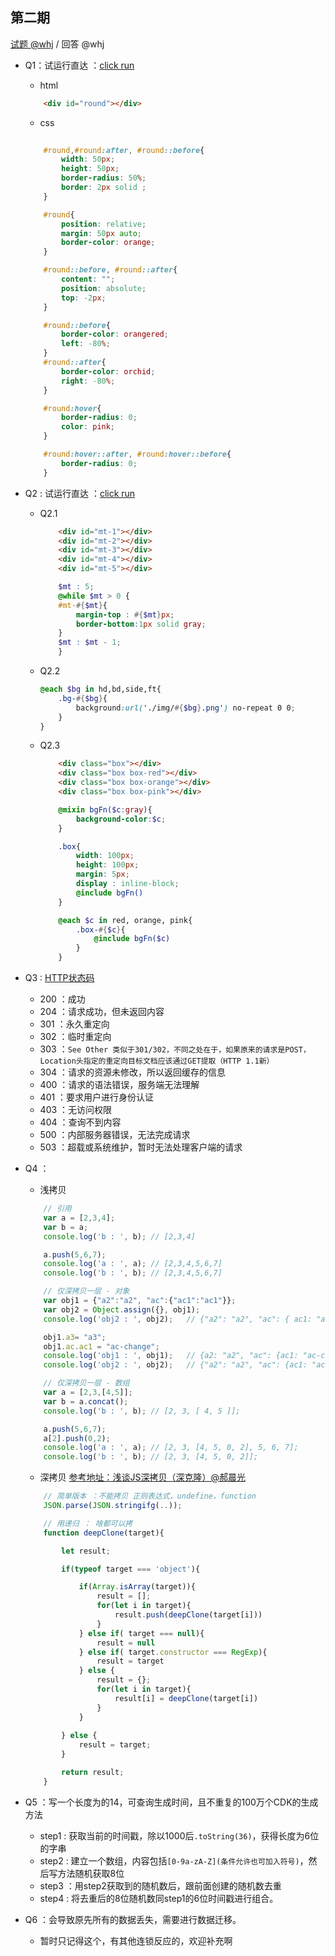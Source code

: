第二期
---

[试题 @whj](https://github.com/weeklyRead/question/blob/master/paper/whj/20200524.md)  /  回答 @whj


- Q1：试运行直达 ：[click run](https://wow.techbrood.com/fiddle/17253)
    - html
    ```html 
        <div id="round"></div>
    ```
    - css
    ```css
        
        #round,#round:after, #round::before{
            width: 50px;
            height: 50px;
            border-radius: 50%;
            border: 2px solid ;
        }

        #round{
            position: relative;
            margin: 50px auto;
            border-color: orange;
        }

        #round::before, #round::after{
            content: "";
            position: absolute;
            top: -2px;
        }

        #round::before{
            border-color: orangered;
            left: -80%;
        }
        #round::after{
            border-color: orchid;
            right: -80%;
        }

        #round:hover{
            border-radius: 0;
            color: pink;
        }

        #round:hover::after, #round:hover::before{
            border-radius: 0;
        }
    ```

- Q2 : 试运行直达 ：[click run](https://wow.techbrood.com/fiddle/17253)
    - Q2.1
        ```html
            <div id="mt-1"></div>
            <div id="mt-2"></div>
            <div id="mt-3"></div>
            <div id="mt-4"></div>
            <div id="mt-5"></div>
        ```
        ```scss
            $mt : 5;
            @while $mt > 0 {
            #mt-#{$mt}{
                margin-top : #{$mt}px;
                border-bottom:1px solid gray;
            }
            $mt : $mt - 1;
            }
        ```

    - Q2.2 
        ```scss
        @each $bg in hd,bd,side,ft{
            .bg-#{$bg}{
                background:url('./img/#{$bg}.png') no-repeat 0 0; 
            }
        }
        ```

    - Q2.3
        ```html
            <div class="box"></div>
            <div class="box box-red"></div>
            <div class="box box-orange"></div>
            <div class="box box-pink"></div>
        ```
        ```scss
            @mixin bgFn($c:gray){
                background-color:$c;
            }

            .box{
                width: 100px;
                height: 100px;
                margin: 5px;
                display : inline-block;
                @include bgFn()
            }

            @each $c in red, orange, pink{
                .box-#{$c}{
                    @include bgFn($c)
                }
            }
        ```

- Q3 : [HTTP状态码](https://www.runoob.com/http/http-status-codes.html)
    - 200 ：成功
    - 204 ：请求成功，但未返回内容
    - 301 ：永久重定向
    - 302 ：临时重定向
    - 303 ：`See Other 类似于301/302，不同之处在于，如果原来的请求是POST，Location头指定的重定向目标文档应该通过GET提取（HTTP 1.1新）`
    - 304 ：请求的资源未修改，所以返回缓存的信息
    - 400 ：请求的语法错误，服务端无法理解
    - 401 ：要求用户进行身份认证
    - 403 ：无访问权限
    - 404 ：查询不到内容
    - 500 ：内部服务器错误，无法完成请求
    - 503 ：超载或系统维护，暂时无法处理客户端的请求

- Q4 ：
    - 浅拷贝
    ```js
        // 引用
        var a = [2,3,4];
        var b = a;
        console.log('b : ', b); // [2,3,4]

        a.push(5,6,7);
        console.log('a : ', a); // [2,3,4,5,6,7]
        console.log('b : ', b); // [2,3,4,5,6,7]

        // 仅深拷贝一层 - 对象
        var obj1 = {"a2":"a2", "ac":{"ac1":"ac1"}};
        var obj2 = Object.assign({}, obj1);
        console.log('obj2 : ', obj2);   // {"a2": "a2", "ac": { ac1: "ac1" } }

        obj1.a3= "a3";
        obj1.ac.ac1 = "ac-change";
        console.log('obj1 : ', obj1);   // {a2: "a2", "ac": {ac1: "ac-change"}, a3: "a3"}
        console.log('obj2 : ', obj2);   // {"a2": "a2", "ac": {ac1: "ac-change"}}

        // 仅深拷贝一层 - 数组
        var a = [2,3,[4,5]];
        var b = a.concat();
        console.log('b : ', b); // [2, 3, [ 4, 5 ]];

        a.push(5,6,7);
        a[2].push(0,2);
        console.log('a : ', a); // [2, 3, [4, 5, 0, 2], 5, 6, 7];
        console.log('b : ', b); // [2, 3, [4, 5, 0, 2]];
    ```

    - 深拷贝 [参考地址：浅谈JS深拷贝（深克隆）@郝晨光](https://www.jianshu.com/p/f4329eb1bace)
    ```js
        // 简单版本 ：不能拷贝 正则表达式，undefine，function
        JSON.parse(JSON.stringifg(..));

        // 用递归 ： 啥都可以拷
        function deepClone(target){

            let result;

            if(typeof target === 'object'){

                if(Array.isArray(target)){
                    result = [];
                    for(let i in target){
                        result.push(deepClone(target[i]))
                    }
                } else if( target === null){
                    result = null
                } else if( target.constructor === RegExp){
                    result = target
                } else {
                    result = {};
                    for(let i in target){
                        result[i] = deepClone(target[i])
                    }
                }
            
            } else {
                result = target;
            }

            return result;
        }
    ```

- Q5 ：写一个长度为的14，可查询生成时间，且不重复的100万个CDK的生成方法
    - step1 : 获取当前的时间戳，除以1000后`.toString(36)`，获得长度为6位的字串
    - step2 : 建立一个数组，内容包括`[0-9a-zA-Z](条件允许也可加入符号)`，然后写方法随机获取8位
    - step3 ：用step2获取到的随机数后，跟前面创建的随机数去重
    - step4 : 将去重后的8位随机数同step1的6位时间戳进行组合。


- Q6 ：会导致原先所有的数据丢失，需要进行数据迁移。
    - 暂时只记得这个，有其他连锁反应的，欢迎补充啊
